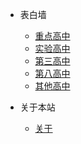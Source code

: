 - 表白墙
  - [重点高中](d1gz.md)
  - [实验高中](sygz.md)
  - [第三高中](d3gz.md)
  - [第八高中](d8gz.md)
  - [其他高中](qtgz.md)

- 关于本站

  - [关于](about.md)
